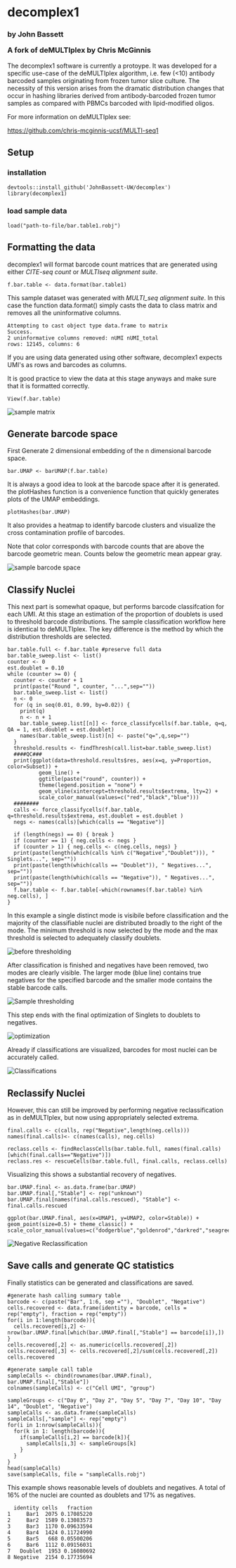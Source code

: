 # decomplex1

<h3> by John Bassett  

A fork of deMULTIplex by Chris McGinnis  
</h3>



The decomplex1 software is currently a protoype. It was developed for a specific use-case of the deMULTIplex algorithm, i.e. few (<10) antibody barcoded samples originating from frozen tumor slice culture. The necessity of this version arises from the dramatic distribution changes that occur in hashing libraries derived from antibody-barcoded frozen tumor samples as compared with PBMCs barcoded with lipid-modified oligos. 


For more information on deMULTIplex see: 

https://github.com/chris-mcginnis-ucsf/MULTI-seq1 

## Setup
### installation
    devtools::install_github('JohnBassett-UW/decomplex')
    library(decomplex1)

### load sample data
    load("path-to-file/bar.table1.robj")

## Formatting the data
decomplex1 will format barcode count matrices that are generated using either _CITE-seq count_ or _MULTIseq alignment suite_. 

    f.bar.table <- data.format(bar.table1)
This sample dataset was generated with _MULTI_seq alignment suite_. In this case the function data.format() simply casts the data to class matrix and removes all the uninformative columns. 
``` 
Attempting to cast object type data.frame to matrix   
Success.     
2 uninformative columns removed: nUMI nUMI_total     
rows: 12145, columns: 6 
```
If you are using data generated using other software, decomplex1 expects UMI's as rows and barcodes as columns.  

It is good practice to view the data at this stage anyways and make sure that it is formatted correctly.

    View(f.bar.table)

![sample matrix](/vignettes/Capture_matrix.PNG)

## Generate barcode space
First Generate 2 dimensional embedding of the n dimensional barcode space.

    bar.UMAP <- barUMAP(f.bar.table)
    
It is always a good idea to look at the barcode space after it is generated. the plotHashes function is a convenience function that quickly generates plots of the UMAP embeddings.

    plotHashes(bar.UMAP)

It also provides a heatmap to identify barcode clusters and visualize the cross contamination profile of barcodes.

Note that color corresponds with barcode counts that are above the barcode geometric mean. Counts below the geometric mean appear gray.

![sample barcode space](/vignettes/plotHashes.png)

## Classify Nuclei
This next part is somewhat opaque, but performs barcode classifcation for each UMI. At this stage an estimation of the proportion of doublets is used to threshold barcode distributions. The sample classification workflow here is identical to deMULTIplex. The key difference is the method by which the distribution thresholds are selected. 

```
bar.table.full <- f.bar.table #preserve full data
bar.table_sweep.list <- list()
counter <- 0
est.doublet = 0.10
while (counter >= 0) {
  counter <- counter + 1
  print(paste("Round ", counter, "...",sep=""))
  bar.table_sweep.list <- list()
  n <- 0
  for (q in seq(0.01, 0.99, by=0.02)) {
    print(q)
    n <- n + 1
    bar.table_sweep.list[[n]] <- force_classifycells(f.bar.table, q=q, QA = 1, est.doublet = est.doublet)
    names(bar.table_sweep.list)[n] <- paste("q=",q,sep="")
  }
  threshold.results <- findThresh(call.list=bar.table_sweep.list)
  ####QC###
  print(ggplot(data=threshold.results$res, aes(x=q, y=Proportion, color=Subset)) +
          geom_line() +
          ggtitle(paste("round", counter)) +
          theme(legend.position = "none") +
          geom_vline(xintercept=threshold.results$extrema, lty=2) +
          scale_color_manual(values=c("red","black","blue")))
  ########
  calls <- force_classifycells(f.bar.table, q=threshold.results$extrema, est.doublet = est.doublet )
  negs <- names(calls)[which(calls == "Negative")]

  if (length(negs) == 0) { break }
  if (counter == 1) { neg.cells <- negs }
  if (counter > 1) { neg.cells <- c(neg.cells, negs) }
  print(paste(length(which(calls %in% c("Negative","Doublet"))), " Singlets...", sep=""))
  print(paste(length(which(calls == "Doublet")), " Negatives...", sep=""))
  print(paste(length(which(calls == "Negative")), " Negatives...", sep=""))
  f.bar.table <- f.bar.table[-which(rownames(f.bar.table) %in% neg.cells), ]
} 
```

In this example a single distinct mode is visibile before classification and the majority of the classifiable nuclei are distributed broadly to the right of the mode. The minimum threshold is now selected by the mode and the max threshold is selected to adequately classify doublets. 

![before thresholding](/vignettes/Sample_barcode_original.png)



After classification is finished and negatives have been removed, two modes are clearly visible. The larger mode (blue line) contains true negatives for the specified barcode and the smaller mode contains the stable barcode calls.

![Sample thresholding](/vignettes/SampleBarcodeThresholding.png)



This step ends with the final optimization of Singlets to doublets to negatives.

![optimization](/vignettes/Optimization.png)



Already if classifications are visualized, barcodes for most nuclei can be accurately called.



![Classifications](/vignettes/Classification.png)



## Reclassify Nuclei

However, this can still be improved by performing negative reclassification as in deMULTIplex, but now using appropriately selected extrema. 

```
final.calls <- c(calls, rep("Negative",length(neg.cells)))
names(final.calls)<- c(names(calls), neg.cells)

reclass.cells <- findReclassCells(bar.table.full, names(final.calls)[which(final.calls=="Negative")])
reclass.res <- rescueCells(bar.table.full, final.calls, reclass.cells)
```

Visualizing this shows a substantial recovery of negatives.

```
bar.UMAP.final <- as.data.frame(bar.UMAP)
bar.UMAP.final[,"Stable"] <- rep("unknown")
bar.UMAP.final[names(final.calls.rescued), "Stable"] <- final.calls.rescued

ggplot(bar.UMAP.final, aes(x=UMAP1, y=UMAP2, color=Stable)) + geom_point(size=0.5) + theme_classic() + scale_color_manual(values=c("dodgerblue","goldenrod","darkred","seagreen","darkorchid3","pink","black","grey"))
```

![Negative Reclassification](/vignettes/Reclassification.png)


## Save calls and generate QC statistics

Finally statistics can be generated and classifications are saved.

```
#generate hash calling summary table
barcode <- c(paste("Bar", 1:6, sep =""), "Doublet", "Negative")
cells.recovered <- data.frame(identity = barcode, cells = rep("empty"), fraction = rep("empty"))
for(i in 1:length(barcode)){
  cells.recovered[i,2] <- nrow(bar.UMAP.final[which(bar.UMAP.final[,"Stable"] == barcode[i]),])
}
cells.recovered[,2] <- as.numeric(cells.recovered[,2])
cells.recovered[,3] <- cells.recovered[,2]/sum(cells.recovered[,2])
cells.recovered

#generate sample call table
sampleCalls <- cbind(rownames(bar.UMAP.final), bar.UMAP.final[,"Stable"])
colnames(sampleCalls) <- c("Cell UMI", "group")

sampleGroups <- c("Day 0", "Day 2", "Day 5", "Day 7", "Day 10", "Day 14", "Doublet", "Negative")
sampleCalls <- as.data.frame(sampleCalls)
sampleCalls[,"sample"] <- rep("empty")
for(i in 1:nrow(sampleCalls)){
  for(k in 1: length(barcode)){
    if(sampleCalls[i,2] == barcode[k]){
      sampleCalls[i,3] <- sampleGroups[k]
    }
  }
}
head(sampleCalls)
save(sampleCalls, file = "sampleCalls.robj")
```

This example shows reasonable levels of doublets and negatives. A total of 16% of the nuclei are counted as doublets and 17% as negatives.

      identity cells   fraction
    1     Bar1  2075 0.17085220
    2     Bar2  1589 0.13083573
    3     Bar3  1170 0.09633594
    4     Bar4  1424 0.11724990
    5     Bar5   668 0.05500206
    6     Bar6  1112 0.09156031
    7   Doublet  1953 0.16080692
    8 Negative  2154 0.17735694

